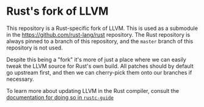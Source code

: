 # Rust's fork of LLVM

This repository is a Rust-specific fork of LLVM. This is used as a submodule in
the https://github.com/rust-lang/rust repository. The Rust repository is always
pinned to a branch of this repository, and the `master` branch of this
repository is not used.

Despite this being a "fork" it's more of just a place where we can easily tweak
the LLVM source for Rust's own build. All patches should by default go upstream
first, and then we can cherry-pick them onto our branches if necessary.

To learn more about updating LLVM in the Rust compiler, consult the
[documentation for doing so in
`rustc-guide`](https://rustc-dev-guide.rust-lang.org/backend/updating-llvm.html)
